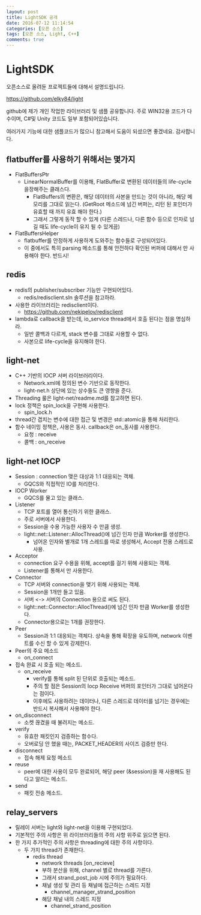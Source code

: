 ```yaml
---
layout: post
title: LightSDK 공개
date: 2016-07-12 11:14:54
categories: [오픈 소스]
tags: [오픈 소스, Light, C++]
comments: true
---
```

# LightSDK

오픈소스로 올려둔 프로젝트들에 대해서 설명드립니다.

<https://github.com/elky84/light>

github에 제가 개인 작업한 라이브러리 및 샘플 공유합니다.
주로 WIN32용 코드가 다수이며, C#및 Unity 코드도 일부 포함되어있습니다.

여러가지 기능에 대한 샘플코드가 많으니 참고해서 도움이 되셨으면 좋겠네요.
감사합니다.

## flatbuffer를 사용하기 위해서는 몇가지

* FlatBuffersPtr
  * LinearNormalBuffer를 이용해, FlatBuffer로 변환된 데이터들의 life-cycle을장해주는 클래스다.
    * FlatBuffers의 변환은, 해당 데이터의 사본을 만드는 것이 아니라, 해당 메모리를 그대로 읽는다. (GetRoot 메소드에 넘긴 버퍼는, 리턴 된 포인터가 유효할 때 까지 유효 해야 한다.)
    * 그래서 그렇게 동작 할 수 있게 (다른 스레드나, 다른 함수 등으로 인자로 넘길 때도 life-cycle이 유지 될 수 있게끔)
* FlatBuffersHelper
  * flatbuffer를 안정하게 사용하게 도와주는 함수들로 구성되어있다.
  * 이 중에서도 특히 parsing 메소드를 통해 안전하다 확인된 버퍼에 대해서 만 사용해야 한다. 반드시!

## redis

* redis의 publisher/subscriber 기능만 구현되어있다.
  * redis/redisclient.sln 솔루션을 참고하라.
* 사용한 라이브러리는 redisclient이다.
  * <https://github.com/nekipelov/redisclient>
* lambda로 callback을 받는데, io_service thread에서 호출 된다는 점을 명심하라.
    * 일반 콜백과 다르게, stack 변수를 그대로 사용할 수 없다.
    * 사본으로 life-cycle을 유지해야 한다.

## light-net

* C++ 기반의 IOCP 서버 라이브러리이다.
  * Network.xml에 정의된 변수 기반으로 동작한다.
  * light-net.h 상단에 있는 상수들도 큰 영향을 준다.
* Threading 룰은 light-net/readme.md를 참고하면 된다.
* lock 정책은 spin_lock을 구현해 사용한다.
  * spin_lock.h
* thread간 겹치는 변수에 대한 접근 및 변경은 std::atomic을 통해 처리한다.
* 함수 네이밍 정책은, 사용은 동사. callback은 on_동사를 사용한다.
  * 요청 : receive
  * 콜백 : on_receive

## light-net IOCP

* Session : connection 맺은 대상과 1:1 대응되는 객체.
  * GQCS와 직접적인 IO를 처리한다.
* IOCP Worker
    * GQCS를 물고 있는 클래스.
* Listener
  * TCP 포트를 열어 통신하기 위한 클래스.
  * 주로 서버에서 사용한다.
  * Session을 수용 가능한 사용자 수 만큼 생성.
  * light::net::Listener::AllocThread()에 넘긴 인자 만큼 Worker를 생성한다.
    * 넘어온 인자와 별개로 1개 스레드를 따로 생성해서, Accept 전용 스레드로 사용.
* Acceptor
  * connection 요구 수용을 위해, accept를 걸기 위해 사용되는 객체.
  * Listener를 통해서 만 사용한다.
* Connector
  * TCP 서버와 connection을 맺기 위해 사용되는 객체.
  * Session을 1개만 들고 있음.
  * 서버 <-> 서버의 Connection 용으로 써도 된다.
  * light::net::Connector::AllocThread()에 넘긴 인자 만큼 Worker를 생성한다.
  * Connector용으로는 1개를 권장한다.
* Peer
  * Session과 1:1 대응되는 객체다. 상속을 통해 확장을 유도하며, network 이벤트를 수신 할 수 있게 강제한다.
* Peer의 주요 메소드
  * on_connect
* 접속 완료 시 호출 되는 메소드.
  * on_receive
    * verify를 통해 split 된 단위로 호출되는 메소드.
    * 주의 할 점은 Session의 Iocp Receive 버퍼의 포인터가 그대로 넘어온다는 점이다.
    * 이후에도 사용하려는 데이터나, 다른 스레드로 데이터를 넘기는 경우에는 반드시 복사해서 사용해야 한다.
* on_disconnect
  * 소켓 끊겼을 때 불려지는 메소드.
* verify
  * 유효한 패킷인지 검증하는 함수다.
  * 오버로딩 안 했을 때는, PACKET_HEADER의 사이즈 검증만 한다.
* disconnect
  * 접속 해제 요청 메소드
* reuse
  * peer에 대한 사용이 모두 완료되어, 해당 peer (&session)을 재 사용해도 된다고 알리는 메소드.
* send
  * 패킷 전송 메소드.

## relay_servers

* 릴레이 서버는 light와 light-net을 이용해 구현되었다.
* 기본적인 주의 사항은 위 라이브러리들의 주의 사항 위주로 읽으면 된다.
* 한 가지 추가적인 주의 사항은 threading에 대한 주의 사항이다.
  * 두 가지 thread가 존재한다.
    * redis thread
      * network threads [on_recieve]
      * 부하 분산을 위해, channel 별로 thread를 가른다.
      * 그래서 strand_post_job 시에 주의가 필요하다.
      * 채널 생성 및 관리 등 채널에 접근하는 스레드 지정
        * channel_manager_strand_position
      * 해당 채널 내의 스레드 지정
        * channel_strand_position